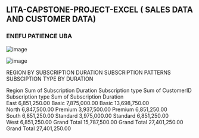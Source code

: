 

## LITA-CAPSTONE-PROJECT-EXCEL ( SALES DATA AND CUSTOMER DATA)
### ENEFU PATIENCE UBA

![image](https://github.com/user-attachments/assets/4e009fe6-f642-4e78-83b7-3bdd8d95f474)

							
	
					
					
![image](https://github.com/user-attachments/assets/67606228-4bda-4fdc-af44-1935ba1cd2d2)



REGION BY SUBSCRIPTION DURATION				SUBSCRIPTION PATTERNS			SUBSCIPTION TYPE BY  DURATION								
															
Region	Sum of Subscription Duration			Subscription type	Sum of CustomerID		Subscription type	Sum of Subscription Duration							
East	 6,851,250.00 			Basic	 7,875,000.00 		Basic	 13,698,750.00 							
North	 6,847,500.00 			Premium	 3,937,500.00 		Premium	 6,851,250.00 							
South	 6,851,250.00 			Standard	 3,975,000.00 		Standard	 6,851,250.00 							
West	 6,851,250.00 			Grand Total	 15,787,500.00 		Grand Total	 27,401,250.00 							
Grand Total	 27,401,250.00 														
															
															
															
															
															
															
															
															
															
															
															
															
															
															
															
															

					
														
														
														
														
														
														
														
														
														
														
														
														
														
														
														
														
														
														
														
														
														
														
														
														
														
														
														
														
														
														
														
														
														
														
														
														
														
														
														
														
														
														
														
														
														
														
														
														
														
														
														
														
														
														
														
														
														
														
														
														
														
														
				
														
														
														
														
														
														
														
														
														
														
														
														
														
														
														
														
														
														
														
														
														
														
														
														
														
														
														
														
														
														
														
														
														
														
														
														
														
														
														
														
														
														
														
														
														
														
														
														
														
														
														
														
														
														
														
														
														
														
														
														
														
														
				
					
														
														
														
														
														
														
														
														
														
														
														
														
														
														
														
														
														
														
														
														
														
														
														
														
														
														
														
														
														
														
														
														
														
														
														
														
														
														
														
														
														
														
														
														
														
														
														
														
														
														
														
														
														
														
														
														
														
														
														
														
														
